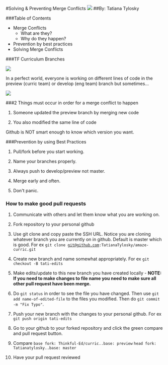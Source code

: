 #Solving & Preventing Merge Conflicts
![](https://octodex.github.com/images/Professortocat_v2.png)
##By: Tatiana Tylosky

###Table of Contents

* Merge Conflicts
  * What are they?
  * Why do they happen?
* Prevention by best practices
* Solving Merge Conflicts

###TF Curriculum Branches

![](http://i.imgur.com/bf4hpLn.png)

In a perfect world, everyone is working on different lines of code in
the preview (curric team) or develop (eng team) branch but sometimes...

![](http://i.imgur.com/vCkvoEo.png)

###2 Things must occur in order for a merge conflict to happen

1. Someone updated the preview branch by merging new code

2. You also modified the same line of code

Github is NOT smart enough to know which version you want.

###Prevention by using Best Practices

1. Pull/fork before you start working.

2. Name your branches properly.

3. Always push to develop/preview not master.

4. Merge early and often.

5. Don't panic.

### How to make good pull requests

1. Communicate with others and let them know what you are working on.

2. Fork repository to your personal github

3. Use git clone and copy paste the SSH URL. Notice you are cloning whatever branch you are currently on in github. Default is master which is good. For ex <code>git clone git@github.com:TatianaTylosky/amaze-curric.git</code>

4. Create new branch and name somewhat appropriately. For ex <code>git checkout -B
   tati-edits</code>

5. Make edits/update to this new branch you have created locally - **NOTE: If you need to make changes to file name you need to make sure all other pull request have been merge.**

6. Do <code>git status</code> in order to see the file you have
   changed. Then use <code>git add
   name-of-edited-file</code> to the files you modified. Then do <code>git commit -m "Fix Typo"</code>.

7. Push your new branch with the changes to your personal github. For
   ex <code>git push origin tati-edits</code>

8. Go to your github to your forked repository and click the green
   compare and pull request button.

9. Compare <code>base fork: Thinkful-Ed/curric..base: preview</code>
   <code>head fork: Tatianatylosky..base: master</code>

10. Have your pull request reviewed
